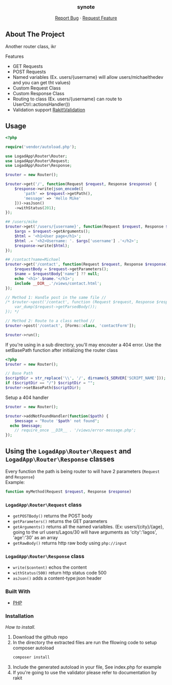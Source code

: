 <br />
<div align="center">
  <a href="https://github.com/michael-arawole/synote">
    <!-- <img src="frontend/static/synote.svg" alt="Logo" style="filter: brightness(0) invert(1);" width="40%" height="150"> -->
  </a>

  <h3 align="center">synote</h3>

  <p align="center">
    <a href="https://github.com/michael-arawole/logadapp-php-router/issues">Report Bug</a>
    ·
    <a href="https://github.com/michael-arawole/logadapp-php-router/issues">Request Feature</a>
  </p>
</div>

<!-- ABOUT THE PROJECT -->
## About The Project
Another router class, ikr

Features
* GET Requests
* POST Requests
* Named variables (Ex. users/{username} will allow users/michaelthedev and you can get tht values)
* Custom Request Class
* Custom Response Class
* Routing to class (Ex. users/{username} can route to UserCtrl::actionsHandler())
* Validation support [Rakit\Validation](https://github.com/rakit/validation)

## Usage
```php
<?php

require('vendor/autoload.php');

use LogadApp\Router\Router;
use LogadApp\Router\Request;
use LogadApp\Router\Response;

$router = new Router();

$router->get('/', function(Request $request, Response $response) {
	$response->write(json_encode([
		'path' => $request->getPath(),
		'message' => 'Hello Mike'
	]))->asJson()
	->withStatus(201);
});

## /users/mike
$router->get('/users/{username}', function(Request $request, Response $response) {
	$args = $request->getArguments();
	$html = '<h1>User page</h1>';
	$html .= '<h2>Username: '. $args['username'] .'</h2>';
	$response->write($html);
});

## /contact?name=Michael
$router->get('/contact', function(Request $request, Response $response) {
	$requestBody = $request->getParameters();
	$name = $requestBody['name'] ?? null;
	echo '<h1>'.$name.'</h1>';
	include __DIR__.'/views/contact.html';
});

// Method 1: Handle post in the same file //
/* $router->post('/contact', function (Request $request, Response $response) {
	var_dump($request->getParsedBody());
}); */

// Method 2: Route to a class method //
$router->post('/contact', [Forms::class, 'contactForm']);

$router->run();
```

If you're using in a sub directory, you'll may encouter a 404 error. Use the setBasePath function after initializing the router class<br>
```php
<?php
$router = new Router();

// Base Path
$scriptDir = str_replace('\\', '/', dirname($_SERVER['SCRIPT_NAME']));
if ($scriptDir == "/") $scriptDir = "";
$router->setBasePath($scriptDir);
```

Setup a 404 handler
```php
$router = new Router();

$router->addNotFoundHandler(function($path) {
	$message = "Route '$path' not found";
  echo $message;
	// require_once __DIR__ . '/views/error-message.php';
});
```

## Using the `LogadApp\Router\Request` and `LogadApp\Router\Response` classes
Every function the path is being router to will have 2 parameters (`Request` and `Response`)<br>
Example:
```php
function myMethod(Request $request, Response $response)
```

### `LogadApp\Router\Request` class
* `getPOSTBody()` returns the POST body
* `getParameters()` returns the GET parameters
* `getArguments()` returns all the named varialbles. (Ex: users/{city}/{age}, going to the url users/Lagos/30 will have arguments as 'city':'lagos', 'age':'30' as an array
* `getRawBody()` returns http raw body using `php://input`

### `LogadApp\Router\Response` class
* `write($content)` echos the content
* `withStatus(500)` return http status code 500
* `asJson()` adds a content-type:json header 


### Built With
* [PHP](https://php.net/)

### Installation

_How to install._

1. Download the github repo
2. In the directory the extracted files are run the fllowing code to setup composer autoload
   ```javascript
   composer install
   ```
3. Include the generated autoload in your file, See index.php for example
4. If you're going to use the validator please refer to documentation by rakit
